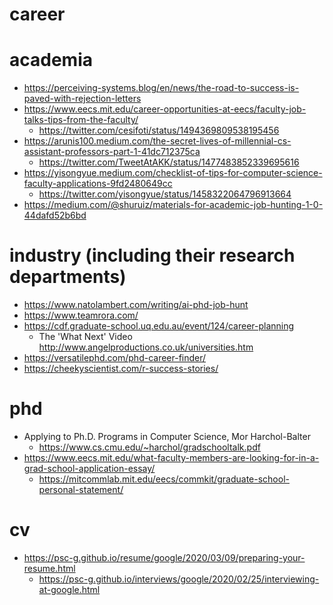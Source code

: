 # career

# academia
* https://perceiving-systems.blog/en/news/the-road-to-success-is-paved-with-rejection-letters
* https://www.eecs.mit.edu/career-opportunities-at-eecs/faculty-job-talks-tips-from-the-faculty/
  * https://twitter.com/cesifoti/status/1494369809538195456
* https://arunis100.medium.com/the-secret-lives-of-millennial-cs-assistant-professors-part-1-41dc712375ca
  * https://twitter.com/TweetAtAKK/status/1477483852339695616
* https://yisongyue.medium.com/checklist-of-tips-for-computer-science-faculty-applications-9fd2480649cc
  * https://twitter.com/yisongyue/status/1458322064796913664
* https://medium.com/@shuruiz/materials-for-academic-job-hunting-1-0-44dafd52b6bd

# industry (including their research departments)
* https://www.natolambert.com/writing/ai-phd-job-hunt
* https://www.teamrora.com/
* https://cdf.graduate-school.uq.edu.au/event/124/career-planning
  * The 'What Next' Video http://www.angelproductions.co.uk/universities.htm
* https://versatilephd.com/phd-career-finder/
* https://cheekyscientist.com/r-success-stories/

# phd
* Applying to Ph.D. Programs in Computer Science, Mor Harchol-Balter
  * https://www.cs.cmu.edu/~harchol/gradschooltalk.pdf
* https://www.eecs.mit.edu/what-faculty-members-are-looking-for-in-a-grad-school-application-essay/
  * https://mitcommlab.mit.edu/eecs/commkit/graduate-school-personal-statement/

# cv
* https://psc-g.github.io/resume/google/2020/03/09/preparing-your-resume.html
  * https://psc-g.github.io/interviews/google/2020/02/25/interviewing-at-google.html
